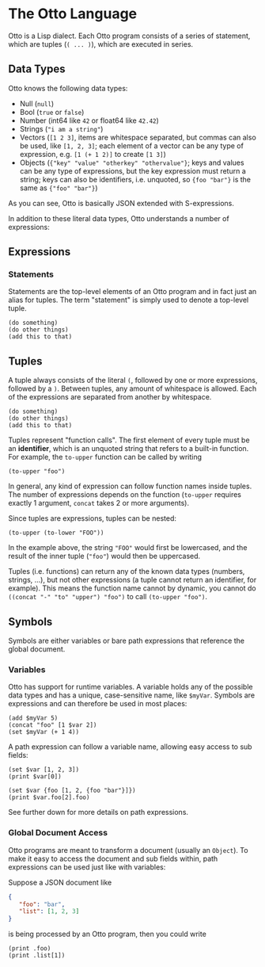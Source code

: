 # The Otto Language

Otto is a Lisp dialect. Each Otto program consists of a series of statement, which are tuples
(`( ... )`), which are executed in series.

## Data Types

Otto knows the following data types:

* Null (`null`)
* Bool (`true` or `false`)
* Number (int64 like `42` or float64 like `42.42`)
* Strings (`"i am a string"`)
* Vectors (`[1 2 3]`, items are whitespace separated, but commas can also be used, like `[1, 2, 3]`;
  each element of a vector can be any type of expression, e.g. `[1 (+ 1 2)]` to create `[1 3]`)
* Objects (`{"key" "value" "otherkey" "othervalue"}`; keys and values can be any type of expressions,
  but the key expression must return a string; keys can also be identifiers, i.e. unquoted, so
  `{foo "bar"}` is the same as `{"foo" "bar"}`)

As you can see, Otto is basically JSON extended with S-expressions.

In addition to these literal data types, Otto understands a number of expressions:

## Expressions

### Statements

Statements are the top-level elements of an Otto program and in fact just an alias for tuples. The
term "statement" is simply used to denote a top-level tuple.

```
(do something)
(do other things)
(add this to that)
```

## Tuples

A tuple always consists of the literal `(`, followed by one or more expressions, followed by a `)`.
Between tuples, any amount of whitespace is allowed. Each of the expressions are separated from another
by whitespace.

```
(do something)
(do other things)
(add this to that)
```

Tuples represent "function calls". The first element of every tuple must be an **identifier**, which
is an unquoted string that refers to a built-in function. For example, the `to-upper` function can be
called by writing

```
(to-upper "foo")
```

In general, any kind of expression can follow function names inside tuples. The number of expressions
depends on the function (`to-upper` requires exactly 1 argument, `concat` takes 2 or more arguments).

Since tuples are expressions, tuples can be nested:

```
(to-upper (to-lower "FOO"))
```

In the example above, the string `"FOO"` would first be lowercased, and the result of the inner
tuple (`"foo"`) would then be uppercased.

Tuples (i.e. functions) can return any of the known data types (numbers, strings, ...), but not
other expressions (a tuple cannot return an identifier, for example). This means the function name
cannot by dynamic, you cannot do `((concat "-" "to" "upper") "foo")` to call `(to-upper "foo")`.

## Symbols

Symbols are either variables or bare path expressions that reference the global document.

### Variables

Otto has support for runtime variables. A variable holds any of the possible data types and has a
unique, case-sensitive name, like `$myVar`. Symbols are expressions and can therefore be used in
most places:

```
(add $myVar 5)
(concat "foo" [1 $var 2])
(set $myVar (+ 1 4))
```

A path expression can follow a variable name, allowing easy access to sub fields:

```
(set $var [1, 2, 3])
(print $var[0])

(set $var {foo [1, 2, {foo "bar"}]})
(print $var.foo[2].foo)
```

See further down for more details on path expressions.

### Global Document Access

Otto programs are meant to transform a document (usually an `Object`). To make it easy to access
the document and sub fields within, path expressions can be used just like with variables:

Suppose a JSON document like

```json
{
   "foo": "bar",
   "list": [1, 2, 3]
}
```

is being processed by an Otto program, then you could write

```
(print .foo)
(print .list[1])
```
